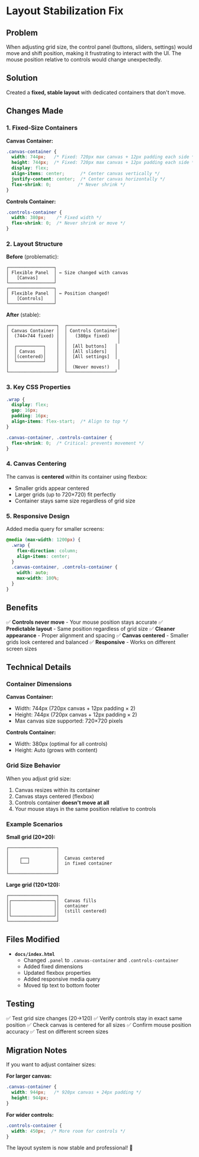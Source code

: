 # Layout Stabilization Fix

## Problem
When adjusting grid size, the control panel (buttons, sliders, settings) would move and shift position, making it frustrating to interact with the UI. The mouse position relative to controls would change unexpectedly.

## Solution
Created a **fixed, stable layout** with dedicated containers that don't move.

## Changes Made

### 1. Fixed-Size Containers

**Canvas Container:**
```css
.canvas-container { 
  width: 744px;   /* Fixed: 720px max canvas + 12px padding each side */
  height: 744px;  /* Fixed: 720px max canvas + 12px padding each side */
  display: flex;
  align-items: center;      /* Center canvas vertically */
  justify-content: center;  /* Center canvas horizontally */
  flex-shrink: 0;          /* Never shrink */
}
```

**Controls Container:**
```css
.controls-container {
  width: 380px;    /* Fixed width */
  flex-shrink: 0;  /* Never shrink or move */
}
```

### 2. Layout Structure

**Before** (problematic):
```
┌─────────────────┐
│ Flexible Panel  │ ← Size changed with canvas
│   [Canvas]      │
└─────────────────┘
┌─────────────────┐
│ Flexible Panel  │ ← Position changed!
│   [Controls]    │
└─────────────────┘
```

**After** (stable):
```
┌──────────────────┐  ┌──────────────────┐
│ Canvas Container │  │ Controls Container│
│  (744×744 fixed) │  │   (380px fixed)   │
│                  │  │                   │
│  ┌──────────┐    │  │  [All buttons]   │
│  │ Canvas   │    │  │  [All sliders]   │
│  │(centered)│    │  │  [All settings]  │
│  └──────────┘    │  │                   │
│                  │  │  (Never moves!)   │
└──────────────────┘  └──────────────────┘
```

### 3. Key CSS Properties

```css
.wrap { 
  display: flex; 
  gap: 16px; 
  padding: 16px; 
  align-items: flex-start;  /* Align to top */
}

.canvas-container, .controls-container {
  flex-shrink: 0;  /* Critical: prevents movement */
}
```

### 4. Canvas Centering

The canvas is **centered** within its container using flexbox:
- Smaller grids appear centered
- Larger grids (up to 720×720) fit perfectly
- Container stays same size regardless of grid size

### 5. Responsive Design

Added media query for smaller screens:
```css
@media (max-width: 1200px) {
  .wrap { 
    flex-direction: column; 
    align-items: center; 
  }
  .canvas-container, .controls-container { 
    width: auto; 
    max-width: 100%; 
  }
}
```

## Benefits

✅ **Controls never move** - Your mouse position stays accurate
✅ **Predictable layout** - Same position regardless of grid size
✅ **Cleaner appearance** - Proper alignment and spacing
✅ **Canvas centered** - Smaller grids look centered and balanced
✅ **Responsive** - Works on different screen sizes

## Technical Details

### Container Dimensions

**Canvas Container:**
- Width: 744px (720px canvas + 12px padding × 2)
- Height: 744px (720px canvas + 12px padding × 2)
- Max canvas size supported: 720×720 pixels

**Controls Container:**
- Width: 380px (optimal for all controls)
- Height: Auto (grows with content)

### Grid Size Behavior

When you adjust grid size:
1. Canvas resizes within its container
2. Canvas stays centered (flexbox)
3. Controls container **doesn't move at all**
4. Your mouse stays in the same position relative to controls

### Example Scenarios

**Small grid (20×20):**
```
┌──────────────────┐
│                  │
│    ┌──┐          │  Canvas centered
│    └──┘          │  in fixed container
│                  │
└──────────────────┘
```

**Large grid (120×120):**
```
┌──────────────────┐
│┌────────────────┐│  Canvas fills
││                ││  container
││                ││  (still centered)
│└────────────────┘│
└──────────────────┘
```

## Files Modified

- **`docs/index.html`**
  - Changed `.panel` to `.canvas-container` and `.controls-container`
  - Added fixed dimensions
  - Updated flexbox properties
  - Added responsive media query
  - Moved tip text to bottom footer

## Testing

✅ Test grid size changes (20→120)
✅ Verify controls stay in exact same position
✅ Check canvas is centered for all sizes
✅ Confirm mouse position accuracy
✅ Test on different screen sizes

## Migration Notes

If you want to adjust container sizes:

**For larger canvas:**
```css
.canvas-container { 
  width: 944px;   /* 920px canvas + 24px padding */
  height: 944px; 
}
```

**For wider controls:**
```css
.controls-container {
  width: 450px;  /* More room for controls */
}
```

The layout system is now stable and professional! 🎯

